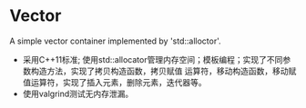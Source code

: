 # Vector
A simple vector container implemented by 'std::alloctor'.
- 采用C++11标准; 使用std::allocator管理内存空间；模板编程；实现了不同参数构造方法，实现了拷贝构造函数，拷贝赋值
运算符，移动构造函数，移动赋值运算符，实现了插入元素，删除元素，迭代器等。
- 使用valgrind测试无内存泄漏。
